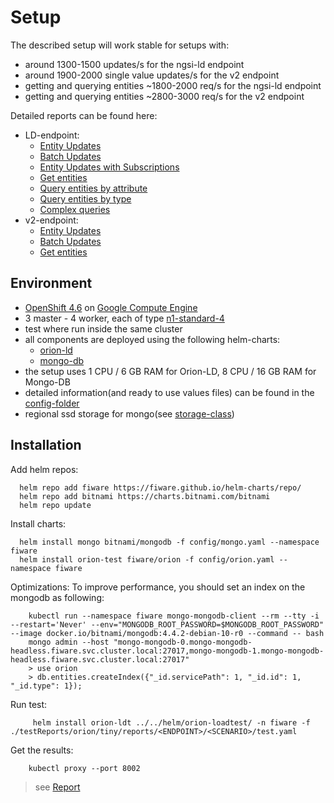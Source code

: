 # Setup

The described setup will work stable for setups with:
- around 1300-1500 updates/s for the ngsi-ld endpoint 
- around 1900-2000 single value updates/s for the v2 endpoint
- getting and querying entities ~1800-2000 req/s for the ngsi-ld endpoint
- getting and querying entities ~2800-3000 req/s for the v2 endpoint


Detailed reports can be found here:
* LD-endpoint:
    * [Entity Updates](https://fiware.github.io/orion-loadtest/testReports/orion/tiny/reports/ld/EntityUpdateSimulation/gatling-reports.html) 
    * [Batch Updates](https://fiware.github.io/orion-loadtest/testReports/orion/tiny/reports/ld/BatchUpdateSimulation/gatling-report.html) 
    * [Entity Updates with Subscriptions](https://fiware.github.io/orion-loadtest/testReports/orion/tiny/reports/ld/EntityUpdateWithSubscriptionSimulation/gatling-report.html) 
    * [Get entities](https://fiware.github.io/orion-loadtest/testReports/orion/tiny/reports/ld/GetSingleEntitiesSimulation/gatling-report.html) 
    * [Query entities by attribute](https://fiware.github.io/orion-loadtest/testReports/orion/tiny/reports/ld/QueryEntitiesByAttributeSimulation/gatling-report.html) 
    * [Query entities by type](https://fiware.github.io/orion-loadtest/testReports/orion/tiny/reports/ld/QueryEntitiesByTypeSimulation/gatling-report.html) 
    * [Complex queries](https://fiware.github.io/orion-loadtest/testReports/orion/tiny/reports/ld/ComplexQueryEntitiesByAttributeSimulation/gatling-report.html) 
* v2-endpoint:
    * [Entity Updates](https://fiware.github.io/orion-loadtest/testReports/orion/tiny/reports/v2/EntityUpdateSimulation/gatling-report.html) 
    * [Batch Updates](https://fiware.github.io/orion-loadtest/testReports/orion/tiny/reports/v2/BatchUpdateSimulation/gatling-report.html) 
    * [Get entities](https://fiware.github.io/orion-loadtest/testReports/orion/tiny/reports/v2/GetSingleEntitiesSimulation/gatling-report.html) 
    

## Environment

- [OpenShift 4.6](https://docs.openshift.com/container-platform/4.6/welcome/index.html) on [Google Compute Engine](https://cloud.google.com/compute)
- 3 master - 4 worker, each of type [n1-standard-4](https://cloud.google.com/compute/docs/machine-types)
- test where run inside the same cluster
- all components are deployed using the following helm-charts:
    - [orion-ld](https://github.com/FIWARE/helm-charts/tree/main/charts/orion)
    - [mongo-db](https://github.com/bitnami/charts/tree/master/bitnami/mongodb)
- the setup uses 1 CPU / 6 GB RAM for Orion-LD, 8 CPU / 16 GB RAM for Mongo-DB
- detailed information(and ready to use values files) can be found in the [config-folder](config)
- regional ssd storage for mongo(see [storage-class](config/storage-class.yaml))

## Installation

Add helm repos:
```
  helm repo add fiware https://fiware.github.io/helm-charts/repo/
  helm repo add bitnami https://charts.bitnami.com/bitnami
  helm repo update
```

Install charts:
```
  helm install mongo bitnami/mongodb -f config/mongo.yaml --namespace fiware
  helm install orion-test fiware/orion -f config/orion.yaml --namespace fiware
```

Optimizations:
To improve performance, you should set an index on the mongodb as following:
```
    kubectl run --namespace fiware mongo-mongodb-client --rm --tty -i --restart='Never' --env="MONGODB_ROOT_PASSWORD=$MONGODB_ROOT_PASSWORD" --image docker.io/bitnami/mongodb:4.4.2-debian-10-r0 --command -- bash
    mongo admin --host "mongo-mongodb-0.mongo-mongodb-headless.fiware.svc.cluster.local:27017,mongo-mongodb-1.mongo-mongodb-headless.fiware.svc.cluster.local:27017"
    > use orion
    > db.entities.createIndex({"_id.servicePath": 1, "_id.id": 1, "_id.type": 1});
```

Run test:
```
     helm install orion-ldt ../../helm/orion-loadtest/ -n fiware -f ./testReports/orion/tiny/reports/<ENDPOINT>/<SCENARIO>/test.yaml
```

Get the results:
```
    kubectl proxy --port 8002
```
> see [Report](http://localhost:8002/api/v1/namespaces/fiware/services/orion-ldt-orion-loadtest:8080/proxy/)
